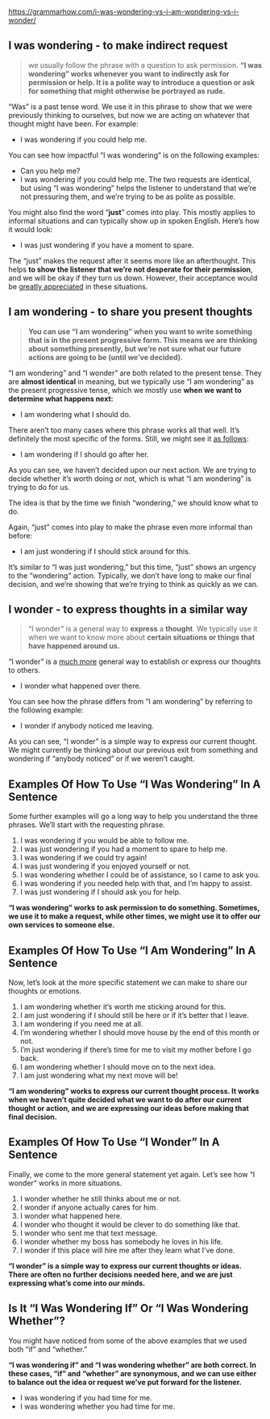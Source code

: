https://grammarhow.com/i-was-wondering-vs-i-am-wondering-vs-i-wonder/
## I was wondering - to make indirect request

> we usually follow the phrase with a question to ask permission.
> **“I was wondering” works whenever you want to indirectly ask for permission or help. It is a polite way to introduce a question or ask for something that might otherwise be portrayed as rude.**


“Was” is a past tense word. We use it in this phrase to show that we were previously thinking to ourselves, but now we are acting on whatever that thought might have been. For example:

- I was wondering if you could help me.

You can see how impactful “I was wondering” is on the following examples:

- Can you help me?
- I was wondering if you could help me.
The two requests are identical, but using “I was wondering” helps the listener to understand that we’re not pressuring them, and we’re trying to be as polite as possible.

You might also find the word “**just**” comes into play. This mostly applies to informal situations and can typically show up in spoken English. Here’s how it would look:

- I was just wondering if you have a moment to spare.

The “just” makes the request after it seems more like an afterthought. This helps **to show the listener that we’re not desperate for their permission**, and we will be okay if they turn us down. However, their acceptance would be [greatly appreciated](https://grammarhow.com/greatly-appreciated/) in these situations.
## I am wondering - to share you present thoughts

> **You can use “I am wondering” when you want to write something that is in the present progressive form. This means we are thinking about something presently, but we’re not sure what our future actions are going to be (until we’ve decided).**

“I am wondering” and “I wonder” are both related to the present tense. They are **almost identical** in meaning, but we typically use “I am wondering” as the present progressive tense, which we mostly use **when we want to determine what happens next:**

- I am wondering what I should do.

There aren’t too many cases where this phrase works all that well. It’s definitely the most specific of the forms. Still, we might see it [as follows](https://grammarhow.com/as-following-vs-as-follows-vs-as-follow/):

- I am wondering if I should go after her.

As you can see, we haven’t decided upon our next action. We are trying to decide whether it’s worth doing or not, which is what “I am wondering” is trying to do for us.

The idea is that by the time we finish “wondering,” we should know what to do.

Again, “just” comes into play to make the phrase even more informal than before:

- I am just wondering if I should stick around for this.

It’s similar to “I was just wondering,” but this time, “just” shows an urgency to the “wondering” action. Typically, we don’t have long to make our final decision, and we’re showing that we’re trying to think as quickly as we can.
## I wonder - to express thoughts in a similar way

> “I wonder” is a general way to **express** a **thought**. We typically use it when we want to know more about **certain situations or things that have happened around us.**

“I wonder” is a [much more](https://grammarhow.com/much-more-meaning/) general way to establish or express our thoughts to others.

- I wonder what happened over there.

You can see how the phrase differs from “I am wondering” by referring to the following example:

- I wonder if anybody noticed me leaving.

As you can see, “I wonder” is a simple way to express our current thought. We might currently be thinking about our previous exit from something and wondering if “anybody noticed” or if we weren’t caught.


## Examples Of How To Use “I Was Wondering” In A Sentence

Some further examples will go a long way to help you understand the three phrases. We’ll start with the requesting phrase.

1. I was wondering if you would be able to follow me.
2. I was just wondering if you had a moment to spare to help me.
3. I was wondering if we could try again!
4. I was just wondering if you enjoyed yourself or not.
5. I was wondering whether I could be of assistance, so I came to ask you.
6. I was wondering if you needed help with that, and I’m happy to assist.
7. I was just wondering if I should ask you for help.

**“I was wondering” works to ask permission to do something. Sometimes, we use it to make a request, while other times, we might use it to offer our own services to someone else.**

## Examples Of How To Use “I Am Wondering” In A Sentence

Now, let’s look at the more specific statement we can make to share our thoughts or emotions.

1. I am wondering whether it’s worth me sticking around for this.
2. I am just wondering if I should still be here or if it’s better that I leave.
3. I am wondering if you need me at all.
4. I’m wondering whether I should move house by the end of this month or not.
5. I’m just wondering if there’s time for me to visit my mother before I go back.
6. I am wondering whether I should move on to the next idea.
7. I am just wondering what my next move will be!

**“I am wondering” works to express our current thought process. It works when we haven’t quite decided what we want to do after our current thought or action, and we are expressing our ideas before making that final decision.**

## Examples Of How To Use “I Wonder” In A Sentence

Finally, we come to the more general statement yet again. Let’s see how “I wonder” works in more situations.

1. I wonder whether he still thinks about me or not.
2. I wonder if anyone actually cares for him.
3. I wonder what happened here.
4. I wonder who thought it would be clever to do something like that.
5. I wonder who sent me that text message.
6. I wonder whether my boss has somebody he loves in his life.
7. I wonder if this place will hire me after they learn what I’ve done.

**“I wonder” is a simple way to express our current thoughts or ideas. There are often no further decisions needed here, and we are just expressing what’s come into our minds.**

## Is It “I Was Wondering If” Or “I Was Wondering Whether”?

You might have noticed from some of the above examples that we used both “if” and “whether.”

**“I was wondering if” and “I was wondering whether” are both correct. In these cases, “if” and “whether” are synonymous, and we can use either to balance out the idea or request we’ve put forward for the listener.**

- I was wondering if you had time for me.
- I was wondering whether you had time for me.